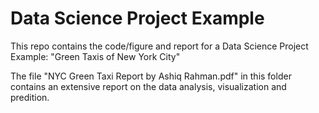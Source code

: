 # Data Science Project Example

This repo contains the code/figure and report for a Data Science Project Example: "Green Taxis of New York City"

The file "NYC Green Taxi Report by Ashiq Rahman.pdf" in this folder contains an extensive report on the data analysis, visualization and predition.
